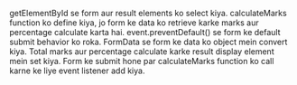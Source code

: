 getElementById se form aur result elements ko select kiya.
calculateMarks function ko define kiya, jo form ke data ko retrieve karke marks aur percentage calculate karta hai.
event.preventDefault() se form ke default submit behavior ko roka.
FormData se form ke data ko object mein convert kiya.
Total marks aur percentage calculate karke result display element mein set kiya.
Form ke submit hone par calculateMarks function ko call karne ke liye event listener add kiya.
